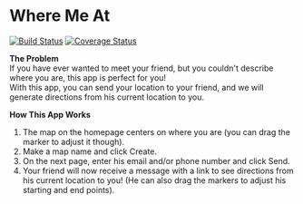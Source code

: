 Where Me At
============

[![Build Status](https://travis-ci.org/pcrglennon/wheremeat.svg?branch=master)](https://travis-ci.org/pcrglennon/wheremeat)
[![Coverage Status](https://coveralls.io/repos/pcrglennon/wheremeat/badge.png?branch=master)](https://coveralls.io/r/pcrglennon/wheremeat?branch=master)

<strong>The Problem</strong><br>
If you have ever wanted to meet your friend, but you couldn't describe where you are, this app is perfect for you!<br>
With this app, you can send your location to your friend, and we will generate directions from his current location to you.

<strong>How This App Works</strong><br>
1. The map on the homepage centers on where you are (you can drag the marker to adjust it though).<br>
2. Make a map name and click Create.<br>
3. On the next page, enter his email and/or phone number and click Send.<br>
4. Your friend will now receive a message with a link to see directions from his current location to you! (He can also drag the markers to adjust his starting and end points).